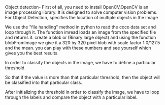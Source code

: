 Object detection-
First of all, you need to install OpenCV,OpenCV is an image processing library. It is designed to solve computer vision problems.
For Object Detection, specifies the location of multiple objects in the image


We use the "file handling" method in python to read the coco data set and loop through it.
The function imread loads an image from the specified file and returns it. 
create a blob or (Binary large object) and using the function blobFromImage
we give it a 320 by 320 pixel blob
with scale factor 1.0/127.5 and the mean.
you can play with these numbers and see yourself which gives you the best results.

In order to classify the objects in the image, we have to define a particular threshold. 

So that if the value is more than that particular threshold, then the object will be classified into that particular class.

After initializing the threshold in order to classify the image, we have to loop through the labels and compare the object with a particular label.
